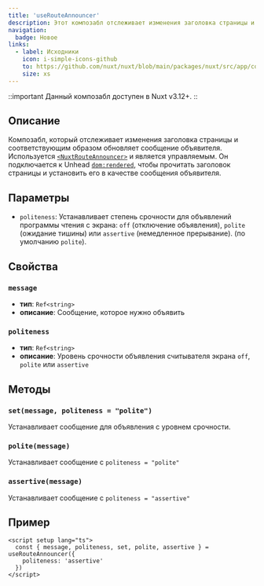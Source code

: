 ```yaml
---
title: 'useRouteAnnouncer'
description: Этот композабл отслеживает изменения заголовка страницы и соответствующим образом обновляет сообщение объявителя.
navigation:
  badge: Новое
links:
  - label: Исходники
    icon: i-simple-icons-github
    to: https://github.com/nuxt/nuxt/blob/main/packages/nuxt/src/app/composables/route-announcer.ts
    size: xs
---
```


::important
Данный композабл доступен в Nuxt v3.12+.
::

## Описание

Композабл, который отслеживает изменения заголовка страницы и соответствующим образом обновляет сообщение объявителя. Используется [`<NuxtRouteAnnouncer>`](/docs/api/components/nuxt-route-announcer) и является управляемым.
Он подключается к Unhead [`dom:rendered`](https://unhead.unjs.io/docs/guides/hooks), чтобы прочитать заголовок страницы и установить его в качестве сообщения объявителя.

## Параметры

- `politeness`: Устанавливает степень срочности для объявлений программы чтения с экрана: `off` (отключение объявления), `polite` (ожидание тишины) или `assertive` (немедленное прерывание).  (по умолчанию `polite`).

## Свойства

### `message`

- **тип**: `Ref<string>`
- **описание**: Сообщение, которое нужно объявить

### `politeness`

- **тип**: `Ref<string>`
- **описание**: Уровень срочности объявления считывателя экрана `off`, `polite` или `assertive`

## Методы

### `set(message, politeness = "polite")`

Устанавливает сообщение для объявления с уровнем срочности.

### `polite(message)`

Устанавливает сообщение с `politeness = "polite"`

### `assertive(message)`

Устанавливает сообщение с `politeness = "assertive"`

## Пример

```vue [pages/index.vue]
<script setup lang="ts">
  const { message, politeness, set, polite, assertive } = useRouteAnnouncer({
    politeness: 'assertive'
  })
</script>
```
